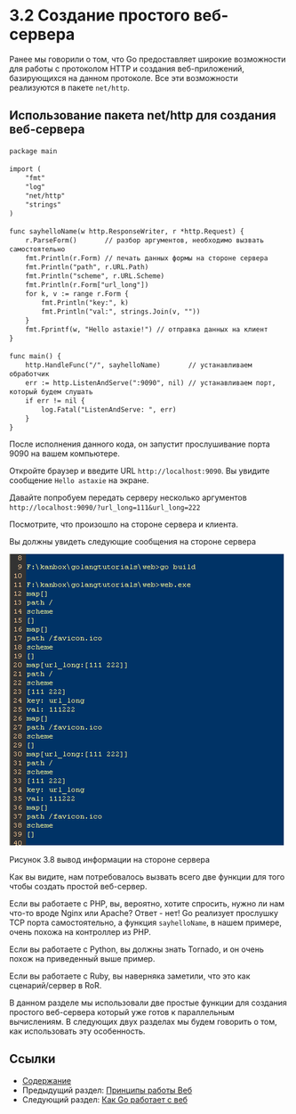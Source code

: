 # 3.2 Создание простого веб-сервера

Ранее мы говорили о том, что Go предоставляет широкие возможности для работы с протоколом HTTP и создания веб-приложений, базирующихся на данном протоколе. Все эти возможности реализуются в пакете `net/http`.

## Использование пакета net/http для создания веб-сервера

    package main
    
    import (
    	"fmt"
    	"log"
    	"net/http"
    	"strings"
    )
    
    func sayhelloName(w http.ResponseWriter, r *http.Request) {
    	r.ParseForm()       // разбор аргументов, необходимо вызвать самостоятельно
    	fmt.Println(r.Form) // печать данных формы на стороне сервера
    	fmt.Println("path", r.URL.Path)
    	fmt.Println("scheme", r.URL.Scheme)
    	fmt.Println(r.Form["url_long"])
    	for k, v := range r.Form {
    		fmt.Println("key:", k)
    		fmt.Println("val:", strings.Join(v, ""))
    	}
    	fmt.Fprintf(w, "Hello astaxie!") // отправка данных на клиент
    }
    
    func main() {
    	http.HandleFunc("/", sayhelloName)       // устанавливаем обработчик
    	err := http.ListenAndServe(":9090", nil) // устанавливаем порт, который будем слушать
    	if err != nil {
    		log.Fatal("ListenAndServe: ", err)
    	}
    }

После исполнения данного кода, он запустит прослушивание порта 9090 на вашем компьютере.

Откройте браузер и введите URL `http://localhost:9090`. Вы увидите сообщение `Hello astaxie` на экране.

Давайте попробуем передать серверу несколько аргументов `http://localhost:9090/?url_long=111&url_long=222`

Посмотрите, что произошло на стороне сервера и клиента.

Вы должны увидеть следующие сообщения на стороне сервера

![](images/3.2.goweb.png?raw=true)

Рисунок 3.8 вывод информации на стороне сервера

Как вы видите, нам потребовалось вызвать всего две функции для того чтобы создать простой веб-сервер.

Если вы работаете с PHP, вы, вероятно, хотите спросить, нужно ли нам что-то вроде Nginx или Apache? Ответ - нет! Go реализует прослушку TCP порта самостоятельно, а функция `sayhelloName`, в нашем примере, очень похожа на контроллер из PHP. 

Если вы работаете с Python, вы должны знать Tornado, и он очень похож на приведенный выше пример.

Если вы работаете с Ruby, вы наверняка заметили, что это как сценарий/сервер в RoR.

В данном разделе мы использовали две простые функции для создания простого веб-сервера который уже готов к параллельным вычислениям. В следующих двух разделах мы будем говорить о том, как использовать эту особенность.

## Ссылки

- [Содержание](preface.md)
- Предыдущий раздел: [Принципы работы Веб](03.1.md)
- Следующий раздел: [Как Go работает с веб](03.3.md)


